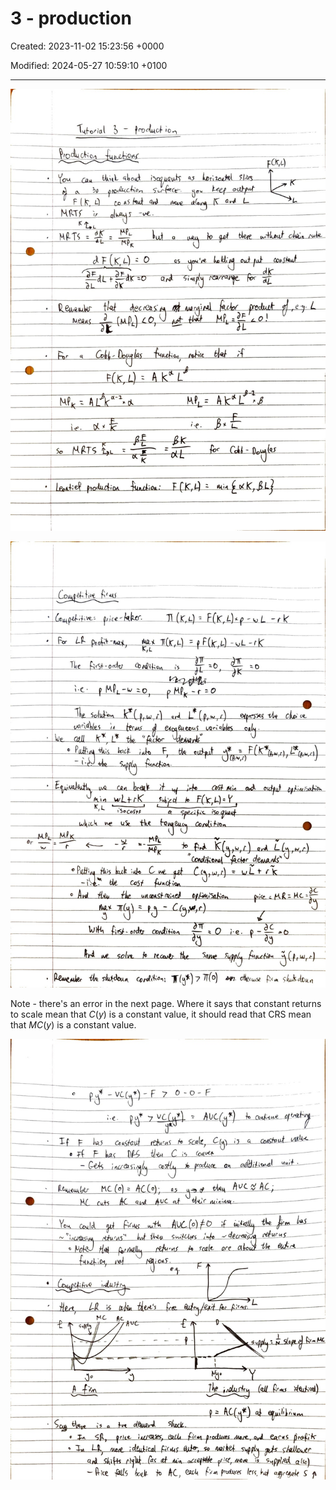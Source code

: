 # 3 - production

Created: 2023-11-02 15:23:56 +0000

Modified: 2024-05-27 10:59:10 +0100

---

![](../../media/Year-1-Micro-3---production-image1.jpeg)



![](../../media/Year-1-Micro-3---production-image2.jpeg)

Note - there's an error in the next page. Where it says 
that constant returns to scale mean that $C(y)$ is a constant
value, it should read that CRS mean that $MC(y)$ is a constant
value.

![](../../media/Year-1-Micro-3---production-image3.jpeg)
